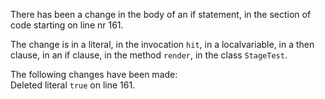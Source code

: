 There has been a change in the body of an if statement, in the section of code starting on line nr 161.
  
The change is in a literal, in the invocation ```hit```, in a localvariable, in a then clause, in an if clause, in the method ```render```, in the class ```StageTest```.
  
The following changes have been made:  
Deleted literal ```true``` on line 161.  
